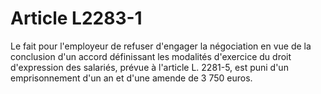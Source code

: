 # Article L2283-1

Le fait pour l'employeur de refuser d'engager la négociation en vue de la conclusion d'un accord définissant les modalités d'exercice du droit d'expression des salariés, prévue à l'article L. 2281-5, est puni d'un emprisonnement d'un an et d'une amende de 3 750 euros.